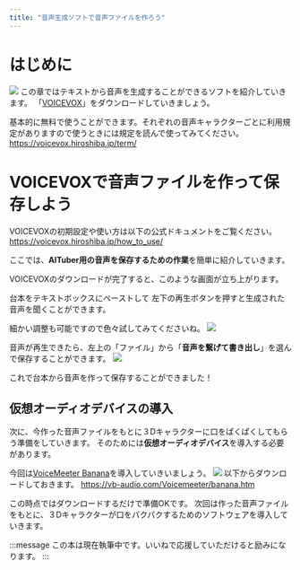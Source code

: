 ```yaml
---
title: "音声生成ソフトで音声ファイルを作ろう"
---
```

# はじめに
![](https://storage.googleapis.com/zenn-user-upload/dc3065981791-20240219.png)
この章ではテキストから音声を生成することができるソフトを紹介していきます。
「[VOICEVOX](https://voicevox.hiroshiba.jp/
)」をダウンロードしていきましょう。


基本的に無料で使うことができます。それぞれの音声キャラクターごとに利用規定がありますので使うときには規定を読んで使ってみてください。
https://voicevox.hiroshiba.jp/term/

# VOICEVOXで音声ファイルを作って保存しよう
VOICEVOXの初期設定や使い方は以下の公式ドキュメントをご覧ください。
https://voicevox.hiroshiba.jp/how_to_use/

ここでは、**AITuber用の音声を保存するための作業**を簡単に紹介していきます。

VOICEVOXのダウンロードが完了すると、このような画面が立ち上がります。

台本をテキストボックスにペーストして
左下の再生ボタンを押すと生成された音声を聞くことができます。

細かい調整も可能ですので色々試してみてくださいね。
![](https://storage.googleapis.com/zenn-user-upload/ceac1f2d5cb7-20240218.png)

音声が再生できたら、左上の「ファイル」から「**音声を繋げて書き出し**」を選んで保存することができます。
![](https://storage.googleapis.com/zenn-user-upload/91d377b7e3ce-20240218.png)

これで台本から音声を作って保存することができました！

## 仮想オーディオデバイスの導入
次に、今作った音声ファイルをもとに３Dキャラクターに口をぱくぱくしてもらう準備をしていきます。
そのためには**仮想オーディオデバイス**を導入する必要があります。

今回は[VoiceMeeter Banana](https://vb-audio.com/Voicemeeter/banana.htm)を導入していきいましょう。
![](https://storage.googleapis.com/zenn-user-upload/9bbabaaeec99-20240218.png)
以下からダウンロードしておきます。
https://vb-audio.com/Voicemeeter/banana.htm

この時点ではダウンロードするだけで準備OKです。
次回は作った音声ファイルをもとに、３Dキャラクターが口をパクパクするためのソフトウェアを導入していきます。


:::message
この本は現在執筆中です。いいねで応援していただけると励みになります。
:::